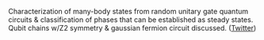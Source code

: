 
Characterization of many-body states from random unitary gate quantum circuits & classification of phases that can be established as steady states. Qubit chains w/Z2 symmetry & gaussian fermion circuit discussed. ([Twitter](https://twitter.com/JoshuahHeath/status/1362978702682972160))
